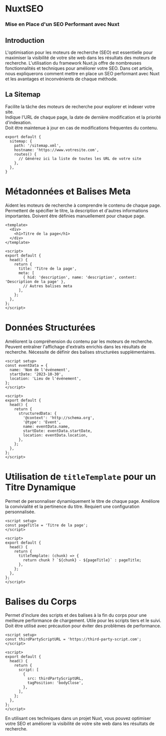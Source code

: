 # NuxtSEO

### Mise en Place d'un SEO Performant avec Nuxt

## Introduction
L'optimisation pour les moteurs de recherche (SEO) est essentielle pour maximiser la visibilité de votre site web dans les résultats des moteurs de recherche. L'utilisation du framework Nuxt.js offre de nombreuses fonctionnalités et techniques pour améliorer votre SEO. Dans cet article, nous expliquerons comment mettre en place un SEO performant avec Nuxt et les avantages et inconvénients de chaque méthode.

## La Sitemap
Facilite la tâche des moteurs de recherche pour explorer et indexer votre site.  
Indique l'URL de chaque page, la date de dernière modification et la priorité d'indexation.  
Doit être maintenue à jour en cas de modifications fréquentes du contenu.

```
export default {
  sitemap: {
    path: '/sitemap.xml',
    hostname: 'https://www.votresite.com',
    routes() {
      // Générez ici la liste de toutes les URL de votre site
    },
  },
}
```
# Métadonnées et Balises Meta
Aident les moteurs de recherche à comprendre le contenu de chaque page.
Permettent de spécifier le titre, la description et d'autres informations importantes.
Doivent être définies manuellement pour chaque page.
```
<template>
  <div>
    <h1>Titre de la page</h1>
  </div>
</template>

<script>
export default {
  head() {
    return {
      title: 'Titre de la page',
      meta: [
        { hid: 'description', name: 'description', content: 'Description de la page' },
        // Autres balises meta
      ],
    };
  },
};
</script>
```
# Données Structurées
Améliorent la compréhension du contenu par les moteurs de recherche.
Peuvent entraîner l'affichage d'extraits enrichis dans les résultats de recherche.
Nécessite de définir des balises structurées supplémentaires.

```
<script setup>
const eventData = {
  name: 'Nom de l'événement',
  startDate: '2023-10-30',
  location: 'Lieu de l'événement',
};
</script>

<script>
export default {
  head() {
    return {
      structuredData: {
        '@context': 'http://schema.org',
        '@type': 'Event',
        name: eventData.name,
        startDate: eventData.startDate,
        location: eventData.location,
      },
    };
  },
};
</script>
```
# Utilisation de `titleTemplate` pour un Titre Dynamique
Permet de personnaliser dynamiquement le titre de chaque page.
Améliore la convivialité et la pertinence du titre.
Requiert une configuration personnalisée.
```
<script setup>
const pageTitle = 'Titre de la page';
</script>

<script>
export default {
  head() {
    return {
      titleTemplate: (chunk) => {
        return chunk ? `${chunk} - ${pageTitle}` : pageTitle;
      },
    };
  },
};
</script>
```
# Balises du Corps
Permet d'inclure des scripts et des balises à la fin du corps pour une meilleure performance de chargement.
Utile pour les scripts tiers et le suivi.
Doit être utilisé avec précaution pour éviter des problèmes de performance.

```
<script setup>
const thirdPartyScriptURL = 'https://third-party-script.com';
</script>

<script>
export default {
  head() {
    return {
      script: [
        {
          src: thirdPartyScriptURL,
          tagPosition: 'bodyClose',
        },
      ],
    };
  },
};
</script>
```
En utilisant ces techniques dans un projet Nuxt, vous pouvez optimiser votre SEO et améliorer la visibilité de votre site web dans les résultats de recherche. 
